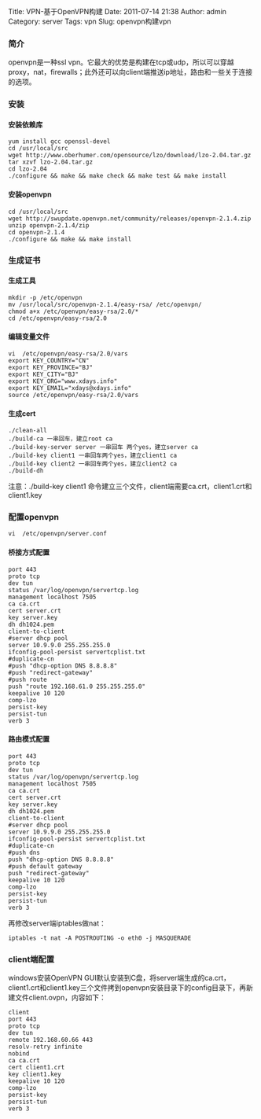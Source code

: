 Title: VPN-基于OpenVPN构建
Date: 2011-07-14 21:38
Author: admin
Category: server
Tags: vpn
Slug: openvpn构建vpn

### 简介

openvpn是一种ssl
vpn。它最大的优势是构建在tcp或udp，所以可以穿越proxy，nat，firewalls；此外还可以向client端推送ip地址，路由和一些关于连接的选项。

### 安装

#### 安装依赖库

    yum install gcc openssl-devel
    cd /usr/local/src
    wget http://www.oberhumer.com/opensource/lzo/download/lzo-2.04.tar.gz
    tar xzvf lzo-2.04.tar.gz
    cd lzo-2.04
    ./configure && make && make check && make test && make install

#### 安装openvpn

    cd /usr/local/src
    wget http://swupdate.openvpn.net/community/releases/openvpn-2.1.4.zip
    unzip openvpn-2.1.4/zip
    cd openvpn-2.1.4
    ./configure && make && make install

### 生成证书

#### 生成工具

    mkdir -p /etc/openvpn
    mv /usr/local/src/openvpn-2.1.4/easy-rsa/ /etc/openvpn/
    chmod a+x /etc/openvpn/easy-rsa/2.0/*
    cd /etc/openvpn/easy-rsa/2.0

#### 编辑变量文件

    vi  /etc/openvpn/easy-rsa/2.0/vars
    export KEY_COUNTRY="CN"
    export KEY_PROVINCE="BJ"
    export KEY_CITY="BJ"
    export KEY_ORG="www.xdays.info"
    export KEY_EMAIL="xdays@xdays.info"
    source /etc/openvpn/easy-rsa/2.0/vars

#### 生成cert

    ./clean-all
    ./build-ca 一串回车，建立root ca
    ./build-key-server server 一串回车 两个yes，建立server ca
    ./build-key client1 一串回车两个yes，建立client1 ca
    ./build-key client2 一串回车两个yes，建立client2 ca
    ./build-dh

注意：./build-key client1
命令建立三个文件，client端需要ca.crt，client1.crt和client1.key

### 配置openvpn

    vi  /etc/openvpn/server.conf

#### 桥接方式配置

    port 443
    proto tcp
    dev tun
    status /var/log/openvpn/servertcp.log
    management localhost 7505
    ca ca.crt
    cert server.crt
    key server.key
    dh dh1024.pem
    client-to-client
    #server dhcp pool
    server 10.9.9.0 255.255.255.0
    ifconfig-pool-persist servertcplist.txt
    #duplicate-cn
    #push "dhcp-option DNS 8.8.8.8"
    #push "redirect-gateway"
    #push route
    push "route 192.168.61.0 255.255.255.0"
    keepalive 10 120
    comp-lzo
    persist-key
    persist-tun
    verb 3

#### 路由模式配置

    port 443
    proto tcp
    dev tun
    status /var/log/openvpn/servertcp.log
    management localhost 7505
    ca ca.crt
    cert server.crt
    key server.key
    dh dh1024.pem
    client-to-client
    #server dhcp pool
    server 10.9.9.0 255.255.255.0
    ifconfig-pool-persist servertcplist.txt
    #duplicate-cn
    #push dns
    push "dhcp-option DNS 8.8.8.8"
    #push default gateway
    push "redirect-gateway"
    keepalive 10 120
    comp-lzo
    persist-key
    persist-tun
    verb 3

再修改server端iptables做nat：

    iptables -t nat -A POSTROUTING -o eth0 -j MASQUERADE

### client端配置

windows安装OpenVPN
GUI默认安装到C盘，将server端生成的ca.crt，client1.crt和client1.key三个文件拷到openvpn安装目录下的config目录下，再新建文件client.ovpn，内容如下：

    client
    port 443
    proto tcp
    dev tun
    remote 192.168.60.66 443
    resolv-retry infinite
    nobind
    ca ca.crt
    cert client1.crt
    key client1.key
    keepalive 10 120
    comp-lzo
    persist-key
    persist-tun
    verb 3
